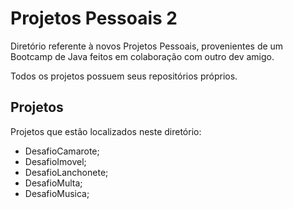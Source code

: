 # Projetos Pessoais 2

Diretório referente à novos Projetos Pessoais, provenientes de um Bootcamp de Java feitos em colaboração com outro dev amigo.

Todos os projetos possuem seus repositórios próprios.

## Projetos

Projetos que estão localizados neste diretório: 

- DesafioCamarote;
- DesafioImovel;
- DesafioLanchonete;
- DesafioMulta;
- DesafioMusica;
